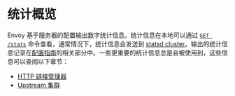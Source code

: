 # 统计概览

Envoy 基于服务器的配置输出数字统计信息。统计信息在本地可以通过 [`GET /stats`](admin.md#get--stats) 命令查看，通常情况下，统计信息会发送到  [statsd cluster](../intro/arch_overview/statistics.md#arch-overview-statistics)。输出的统计信息记录在[配置指南](../configuration/configuration.md#config)的相关部分中。一些更重要的统计信息总是会被使用到，这些信息可以查阅以下章节：

- [HTTP 链接管理器](../configuration/http_conn_man/stats.md#config-http-conn-man-stats)
- [Upstream 集群](../configuration/cluster_manager/cluster_stats.md#config-cluster-manager-cluster-stats)

